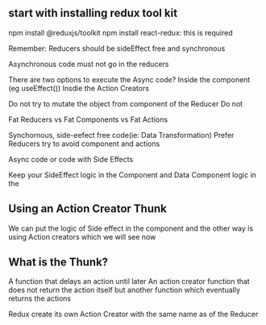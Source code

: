 ## start with installing redux tool kit
npm install @reduxjs/toolkit
npm install react-redux: this is required


Remember:
Reducers should be sideEffect free and synchronous

Asynchronous code must not go in the reducers

There are two options to execute the Async code?
Inside the component  (eg useEffect())
Insdie the Action Creators 

Do not try to mutate the object from component of the Reducer Do not


Fat Reducers vs Fat Components vs Fat Actions

Synchornous, side-eefect free code(ie: Data Transformation)
Prefer Reducers try to avoid component and actions

Async code or code with Side Effects


Keep your SideEffect logic in the Component and Data Component logic in the 


## Using an Action Creator Thunk
We can put the logic of Side effect in the component and the other way is using Action creators which we will
see now

## What is the Thunk?
A function that delays an action until later
An action creator function that does not return the action itself but another function which eventually returns the actions

Redux create its own Action Creator with the same name as of the Reducer

